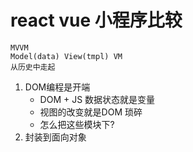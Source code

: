 # react vue 小程序比较
    MVVM
    Model(data) View(tmpl) VM
    从历史中走起
1.  DOM编程是开端
    - DOM + JS 数据状态就是变量
    - 视图的改变就是DOM 琐碎
    - 怎么把这些模块下?
2. 封装到面向对象